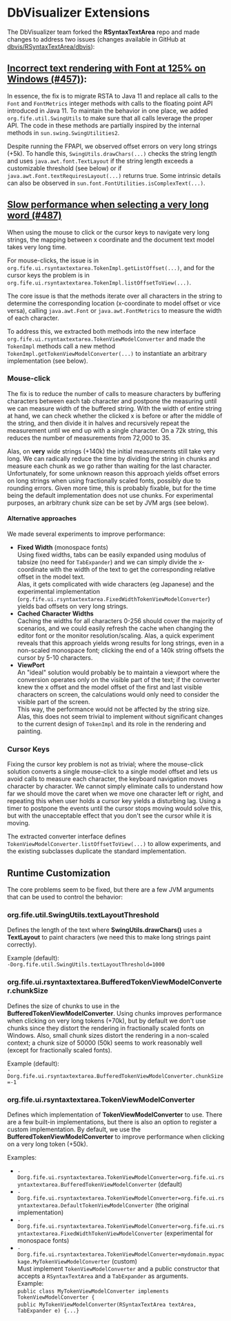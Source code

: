 # DbVisualizer Extensions

The DbVisualizer team forked the **RSyntaxTextArea** repo and made changes to address two issues (changes available in GitHub at [dbvis/RSyntaxTextArea/dbvis](https://github.com/dbvis/RSyntaxTextArea/tree/dbvis)):

## [Incorrect text rendering with Font at 125% on Windows (#457)](https://github.com/bobbylight/RSyntaxTextArea/issues/457)):

In essence, the fix is to migrate RSTA to Java 11 and replace all calls to the ``Font`` and ``FontMetrics`` integer methods with calls to the floating point API introduced in Java 11.
To maintain the behavior in one place, we added ``org.fife.util.SwingUtils`` to make sure that all calls leverage the proper API.
The code in these methods are partially inspired by the internal methods in ``sun.swing.SwingUtilities2``.

Despite running the FPAPI, we observed offset errors on very long strings (+5k).
To handle this, ``SwingUtils.drawChars(...)`` checks the string length and uses ``java.awt.font.TextLayout`` if the string length exceeds 
a customizable threshold (see below) or if ``java.awt.Font.textRequiresLayout(...)`` returns true. 
Some intrinsic details can also be observed in ``sun.font.FontUtilities.isComplexText(...)``.

## [Slow performance when selecting a very long word (#487)](https://github.com/bobbylight/RSyntaxTextArea/issues/487)  
When using the mouse to click or the cursor keys to navigate very long strings, the mapping between x coordinate and the document text model takes very long time.  

For mouse-clicks, the issue is in ``org.fife.ui.rsyntaxtextarea.TokenImpl.getListOffset(...)``, and for the cursor keys the problem is in ``org.fife.ui.rsyntaxtextarea.TokenImpl.listOffsetToView(...)``.

The core issue is that the methods iterate over all characters in the string to determine the corresponding location (x-coordinate to model offset or vice versa),
calling ``java.awt.Font`` or ``java.awt.FontMetrics`` to measure the width of each character.

To address this, we extracted both methods into the new interface ``org.fife.ui.rsyntaxtextarea.TokenViewModelConverter`` and made the 
``TokenImpl`` methods call a new method ``TokenImpl.getTokenViewModelConverter(...)`` to instantiate an arbitrary implementation (see below).

### Mouse-click

The fix is to reduce the number of calls to measure characters by buffering characters between each tab character and postpone the measuring until we can measure width of the buffered string.
With the width of entire string at hand, we can check whether the clicked x is before or after the middle of the string, and then divide it in halves and recursively repeat the measurement until we end up with a single character.
On a 72k string, this reduces the number of measurements from 72,000 to 35.

Alas, on **very** wide strings (+140k) the initial measurements still take very long. We can radically reduce the time by dividing the string in chunks and measure each chunk as we go rather than waiting for the last character.  
Unfortunately, for some unknown reason this approach yields offset errors on long strings when using fractionally scaled fonts, possibly due to rounding errors.
Given more time, this is probably fixable, but for the time being the default implementation does not use chunks.
For experimental purposes, an arbitrary chunk size can be set by JVM args (see below).

#### Alternative approaches
We made several experiments to improve performance:
* **Fixed Width** (monospace fonts)  
  Using fixed widths, tabs can be easily expanded using modulus of tabsize (no need for ``TabExpander``) and we can simply divide the x-coordinate with the width of the text to get the corresponding relative offset in the model text.   
  Alas, it gets complicated with wide characters (eg Japanese) and the experimental implementation (``org.fife.ui.rsyntaxtextarea.FixedWidthTokenViewModelConverter``) yields bad offsets on very long strings.
* **Cached Character Widths**  
  Caching the widths for all characters 0-256 should cover the majority of scenarios, and we could easily refresh the cache when changing the editor font or the monitor resolution/scaling.
  Alas, a quick experiment reveals that this approach yields wrong results for long strings, even in a non-scaled monospace font; clicking the end of a 140k string offsets the cursor by 5-10 characters.
* **ViewPort**  
  An "ideal" solution would probably be to maintain a viewport where the conversion operates only on the visible part of the text; 
  if the converter knew the x offset and the model offset of the first and last visible characters on screen, the calculations would only need to consider the visible part of the screen.  
  This way, the performance would not be affected by the string size.  Alas, this does not seem trivial to implement without significant changes to the current design of ``TokenImpl`` and its role in the rendering and painting.       

### Cursor Keys

Fixing the cursor key problem is not as trivial; where the mouse-click solution converts a single mouse-click to a single model offset and lets us avoid calls to measure each character, the keyboard navigation moves character by character. 
We cannot simply eliminate calls to understand how far we should move the caret when we move one character left or right, and repeating this when user holds a cursor key yields a disturbing lag.
Using a timer to postpone the events until the cursor stops moving would solve this, but with the unacceptable effect that you don't see the cursor while it is moving. 

The extracted converter interface defines ``TokenViewModelConverter.listOffsetToView(...)`` to allow experiments, and the existing subclasses duplicate the standard implementation.

## Runtime Customization

The core problems seem to be fixed, but there are a few JVM arguments that can be used to control the behavior:

### org.fife.util.SwingUtils.textLayoutThreshold  

Defines the length of the text where **SwingUtils.drawChars()** uses a **TextLayout** to paint characters 
(we need this to make long strings paint correctly).

Example (default):  
``-Dorg.fife.util.SwingUtils.textLayoutThreshold=1000``

### org.fife.ui.rsyntaxtextarea.BufferedTokenViewModelConverter.chunkSize  

Defines the size of chunks to use in the **BufferedTokenViewModelConverter**. 
Using chunks improves performance when clicking on very long tokens (+70k), but by default we don't use chunks 
since they distort the rendering in fractionally scaled fonts on Windows. 
Also, small chunk sizes distort the rendering in a non-scaled context; 
a chunk size of 50000 (50k) seems to work reasonably well (except for fractionally scaled fonts).

Example (default):    
``-Dorg.fife.ui.rsyntaxtextarea.BufferedTokenViewModelConverter.chunkSize=-1``
 
### org.fife.ui.rsyntaxtextarea.TokenViewModelConverter  

Defines which implementation of **TokenViewModelConverter** to use.
There are a few built-in implementations, but there is also an option to register a custom implementation.
By default, we use the **BufferedTokenViewModelConverter** to improve performance when clicking on a very long token (+50k).

Examples:
* ``-Dorg.fife.ui.rsyntaxtextarea.TokenViewModelConverter=org.fife.ui.rsyntaxtextarea.BufferedTokenViewModelConverter`` (default)  
* ``-Dorg.fife.ui.rsyntaxtextarea.TokenViewModelConverter=org.fife.ui.rsyntaxtextarea.DefaultTokenViewModelConverter`` (the original implementation)
* ``-Dorg.fife.ui.rsyntaxtextarea.TokenViewModelConverter=org.fife.ui.rsyntaxtextarea.FixedWidthTokenViewModelConverter`` (experimental for monospace fonts)
* ``-Dorg.fife.ui.rsyntaxtextarea.TokenViewModelConverter=mydomain.mypackage.MyTokenViewModelConverter`` (custom)  
  Must implement ``TokenViewModelConverter`` and a public constructor that accepts a ``RSyntaxTextArea`` and a ``TabExpander`` as arguments.  
  Example:  
  ``public class MyTokenViewModelConverter implements TokenViewModelConverter {``  
  ``public MyTokenViewModelConverter(RSyntaxTextArea textArea, TabExpander e) {...}``
  
